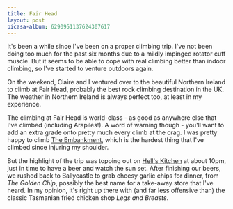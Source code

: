 ```yaml
---
title: Fair Head
layout: post
picasa-album: 6290951137624307617
---
```



It's been a while since I've been on a proper climbing trip. I've not been
doing too much for the past six months due to a mildly impinged rotator cuff
muscle. But it seems to be able to cope with real climbing better than indoor
climbing, so I've started to venture outdoors again.


On the weekend, Claire and I ventured over to the beautiful Northern Ireland
to climb at Fair Head, probably the best rock climbing destination in the
UK. The weather in Northern Ireland is always perfect too, at least in my
experience.


The climbing at Fair Head is world-class - as good as anywhere else that I've
climbed (including Arapiles!). A word of warning though - you'll want to add
an extra grade onto pretty much every climb at the crag.  I was pretty happy
to climb <a href="http://www.ukclimbing.com/logbook/c.php?i=51555">The
Embankment</a>, which is the hardest thing that I've climbed since injuring my
shoulder.


But the highlight of the trip was topping out on <a
href="http://www.ukclimbing.com/logbook/c.php?i=51528">Hell&#39;s Kitchen</a>
at about 10pm, just in time to have a beer and watch the sun set. After
finishing our beers, we rushed back to Ballycastle to grab cheesy garlic chips
for dinner, from <em>The Golden Chip</em>, possibly the best name for a
take-away store that I've heard. In my opinion, it's right up there with (and
far less offensive than) the classic Tasmanian fried chicken shop <em>Legs and
Breasts</em>.
